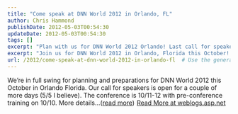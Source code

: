 ```yaml
---
title: "Come speak at DNN World 2012 in Orlando, FL"
author: Chris Hammond
publishDate: 2012-05-03T00:54:30
updateDate: 2012-05-03T00:54:30
tags: []
excerpt: "Plan with us for DNN World 2012 Orlando! Last call for speaker applications is near! Stay updated on conference details."
excerpt: "Join us for DNN World 2012 in Orlando, Florida this October! Hurry, the call for speakers ends soon. Get all the details on weblogs.asp.net."
url: /2012/come-speak-at-dnn-world-2012-in-orlando-fl  # Use the generated URL with year
---
```

We’re in full swing for planning and preparations for DNN World 2012 this October in Orlando Florida. Our call for speakers is open for a couple of more days (5/5 I believe). The conference is 10/11-12 with pre-conference training on 10/10. More details...(<a href="https://weblogs.asp.net/christoc/archive/2012/05/02/come-speak-at-dnn-world-2012-in-orlando-fl.aspx">read more</a>)<img src="https://weblogs.asp.net/aggbug.aspx?PostID=8431726" width="1" height="1"> <a href="https://weblogs.asp.net/christoc/archive/2012/05/02/come-speak-at-dnn-world-2012-in-orlando-fl.aspx">Read More at weblogs.asp.net</a>



